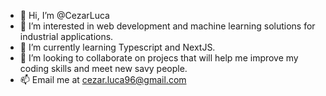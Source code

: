 - 👋 Hi, I’m @CezarLuca
- 👀 I’m interested in web development and machine learning solutions for industrial applications.
- 🌱 I’m currently learning Typescript and NextJS.
- 💞️ I’m looking to collaborate on projecs that will help me improve my coding skills and meet new savy people.
- 📫 Email me at cezar.luca96@gmail.com 

<!---
CezarLuca/CezarLuca is a ✨ special ✨ repository because its `README.md` (this file) appears on your GitHub profile.
You can click the Preview link to take a look at your changes.
--->
